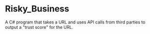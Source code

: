# Risky_Business
A C# program that takes a URL and uses API calls from third parties to output a "trust score" for the URL.

